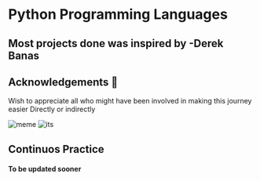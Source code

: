 # Python Programming Languages
## Most projects done was inspired by **-Derek Banas**
## Acknowledgements :pray:
Wish to appreciate all who might have been involved in making this journey easier Directly or indirectly

![meme](https://coursemarks.com/wp-content/uploads/2020/11/2538582_65d7_4.jpg.webp)
![its](https://encrypted-tbn0.gstatic.com/images?q=tbn:ANd9GcQzlFn2N7nY5ZzBo4ny7qf7XSJmou8vD1kBIw&usqp=CAU)

## Continuos Practice


#### To be updated sooner
